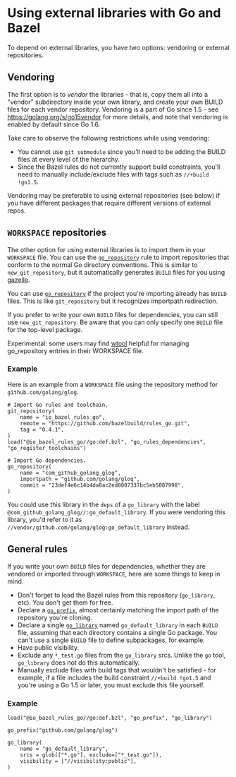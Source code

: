# Using external libraries with Go and Bazel

To depend on external libraries, you have two options: vendoring or external
repositories.

## Vendoring

The first option is to _vendor_ the libraries - that is, copy them all into a
"vendor" subdirectory inside your own library, and create your own BUILD files
for each vendor repository. Vendoring is a part of Go since 1.5 - see
https://golang.org/s/go15vendor for more details, and note that vendoring is
enabled by default since Go 1.6.

Take care to observe the following restrictions while using vendoring:
  * You cannot use `git submodule` since you'll need to be adding the
    BUILD files at every level of the hierarchy.
  * Since the Bazel rules do not currently support build constraints,
    you'll need to manually include/exclude files with tags such as
    `//+build !go1.5`.

Vendoring may be preferable to using external repositories (see below) if
you have different packages that require different versions of external
repos.

## `WORKSPACE` repositories

The other option for using external libraries is to import them in your
`WORKSPACE` file. You can use
the [`go_repository`](README.md#go_repository) rule to import
repositories that conform to the normal Go directory conventions. This is
similar to `new_git_repository`, but it automatically generates `BUILD` files
for you using [gazelle](go/tools/gazelle/README.rst).

You can use [`go_repository`](README.md#go_repository) if the project you're
importing already has `BUILD` files. This is like `git_repository` but it
recognizes importpath redirection.

If you prefer to write your own `BUILD` files for dependencies, you can still
use `new_git_repository`. Be aware that you can only specify one `BUILD` file
for the top-level package.

Experimental: some users may find [wtool](go/tools/wtool/README.md) helpful for
managing go_repository entries in their WORKSPACE file.

### Example

Here is an example from a `WORKSPACE` file using the repository method for
`github.com/golang/glog`.

``` bzl
# Import Go rules and toolchain.
git_repository(
    name = "io_bazel_rules_go",
    remote = "https://github.com/bazelbuild/rules_go.git",
    tag = "0.4.1",
)
load("@io_bazel_rules_go//go:def.bzl", "go_rules_dependencies", "go_register_toolchains")

# Import Go dependencies.
go_repository(
    name = "com_github_golang_glog",
    importpath = "github.com/golang/glog",
    commit = "23def4e6c14b4da8ac2ed8007337bc5eb5007998",
)
```

You could use this library in the `deps` of a `go_library` with the label
`@com_github_golang_glog//:go_default_library`. If you were vendoring this
library, you'd refer to it as
`//vendor/github.com/golang/glog:go_default_library` instead.

## General rules

If you write your own `BUILD` files for dependencies, whether they are vendored
or imported through `WORKSPACE`, here are some things to keep in mind.

* Don't forget to load the Bazel rules from this repository (`go_library`,
  etc). You don't get them for free.
* Declare a [`go_prefix`](README.md#go_prefix), almost certainly matching the
  import path of the repository you're cloning.
* Declare a single [`go_library`](README.md#go_library) named
  `go_default_library` in each `BUILD` file, assuming that each directory
  contains a single Go package. You can't use a single `BUILD` file to define
  subpackages, for example.
* Have public visibility.
* Exclude any `*_test.go` files from the `go_library` srcs. Unlike the `go`
  tool, `go_library` does not do this automatically.
* Manually exclude files with build tags that wouldn't be satisfied - for
  example, if a file includes the build constraint `//+build !go1.5` and
  you're using a Go 1.5 or later, you must exclude this file yourself.

### Example

``` bzl
load("@io_bazel_rules_go//go:def.bzl", "go_prefix", "go_library")

go_prefix("github.com/golang/glog")

go_library(
    name = "go_default_library",
    srcs = glob(["*.go"], exclude=["*_test.go"]),
    visibility = ["//visibility:public"],
)
```
